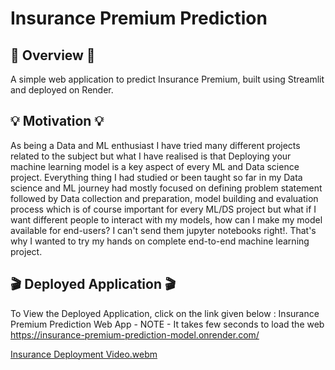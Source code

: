 # Insurance Premium Prediction

## 📝 Overview 📝
A simple web application to predict Insurance Premium, built using Streamlit and deployed on Render.

## 💡 Motivation 💡
As being a Data and ML enthusiast I have tried many different projects related to the subject but what I have realised is that Deploying your machine learning model is a key aspect of every ML and Data science project. Everything thing I had studied or been taught so far in my Data science and ML journey had mostly focused on defining problem statement followed by Data collection and preparation, model building and evaluation process which is of course important for every ML/DS project but what if I want different people to interact with my models, how can I make my model available for end-users? I can't send them jupyter notebooks right!. That's why I wanted to try my hands on complete end-to-end machine learning project.

## 🎬 Deployed Application 🎬

To View the Deployed Application, click on the link given below : Insurance Premium Prediction Web App -
NOTE - It takes few seconds to load the web
https://insurance-premium-prediction-model.onrender.com/

[Insurance Deployment Video.webm](https://user-images.githubusercontent.com/85839342/219870832-fa78643a-7e91-49d7-ab5d-74821dbfa4b2.webm)
